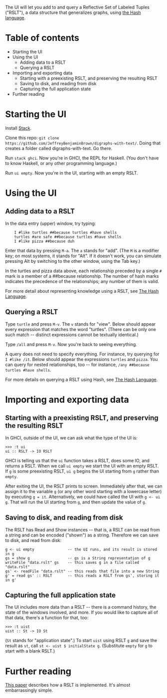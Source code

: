 The UI will let you add to and query a Reflective Set of Labeled Tuples ("RSLT"), a data structure that generalizes graphs, using [the Hash language](/Hash/the-hash-language.md).


# Table of contents
* Starting the UI
* Using the UI
  * Adding data to a RSLT
  * Querying a RSLT
* Importing and exporting data
  * Starting with a preexisting RSLT, and preserving the resulting RSLT
  * Saving to disk, and reading from disk
  * Capturing the full application state
* Further reading


# Starting the UI

Install [Stack](https://docs.haskellstack.org/en/stable/README/).

Clone this repo: `git clone https://github.com/JeffreyBenjaminBrown/digraphs-with-text/`. Doing that creates a folder called digraphs-with-text. Go there.

Run `stack ghci`. Now you're in GHCI, the REPL for Haskell. (You don't have to know Haskell, or any other programming language.)

Run `ui empty`. Now you're in the UI, starting with an empty RSLT.


# Using the UI

## Adding data to a RSLT

In the data entry (upper) window, try typing:
```
    I #like turtles ##because turtles #have shells
    turtles #are safe ##because turtles #have shells
    I #like pizza ##because duh
```

Enter that data by pressing `M-a`. The `a` stands for "add". (The `M` is a modifier key; on most systems, it stands for "Alt". If it doesn't work, you can simulate pressing Alt by switching to the other window, using the Tab key.)

In the turtles and pizza data above, each relationship preceded by a single `#` mark is a member of a ##because relationship. The number of hash marks indicates the precedence of the relationships; any number of them is valid.

For more detail about representing knowledge using a RSLT, see [The Hash Language](/Hash/the-hash-language.md).


## Querying a RSLT

Type `turtle` and press `M-v`. The `v` stands for "view". Below should appear every expression that matches the word "turtles". (There can be only one such match -- distinct expressions cannot be textually identical.)

Type `/all` and press `M-v`. Now you're back to seeing everything.

A query does not need to specify everything. For instance, try querying for `I #like /it`. Below should appear the expressions `turtles` and `pizza`. You can query for nested relationships, too -- for instance, `/any ##because turtles #have shells`.

For more details on querying a RSLT using Hash, see [The Hash Language](/Hash/the-hash-language.md).


# Importing and exporting data
## Starting with a preexisting RSLT, and preserving the resulting RSLT

In GHCI, outside of the UI, we can ask what the type of the UI is:
```
>>> :t ui
ui :: RSLT -> IO RSLT
```
GHCI is telling us that the `ui` function takes a RSLT, does some IO, and returns a RSLT. When we call `ui empty` we start the UI with an empty RSLT. If `g` is some preexisting RSLT, `ui g` begins the UI starting from `g` rather than `empty`.

After exiting the UI, the RSLT prints to screen. Immediately after that, we can assign it to the variable `g` (or any other word starting with a lowercase letter) by executing `g = it`. Alternatively, we could have called the UI with `g <- ui g`. That will run the UI starting from `g`, and then update the value of `g`.


## Saving to disk, and reading from disk

The RSLT has Read and Show instances -- that is, a RSLT can be read from a string and can be encoded ("shown") as a string. Therefore we can save to disk, and read from disk:

```
g <- ui empty               -- the UI runs, and its result is stored in g
gs = show g                 -- gs is a String representation of g
writeFile "data.rslt" gs    -- this saves g in a file called "data.rslt"
gs' <- readFile "data.rslt" -- this reads that file into a new String
g' = read gs' :: RSLT       -- this reads a RSLT from gs', storing it in g'
```


## Capturing the full application state

The UI includes more data than a RSLT -- there is a command history, the state of the windows involved, and more. If you would like to capture all of that data, there's a function for that, too:
```
>>> :t uist
uist :: St -> IO St
```
(`St` stands for "application state".) To start `uist` using RSLT `g` and save the result as `st`, call `st <- uist $ initialState g`. (Substitute `empty` for `g` to start with a blank RSLT.)


# Further reading
[This paper](/introduction/the_rslt%2C_why_and_how/it.pdf) describes how a RSLT is implemented. It's almost embarrassingly simple.
